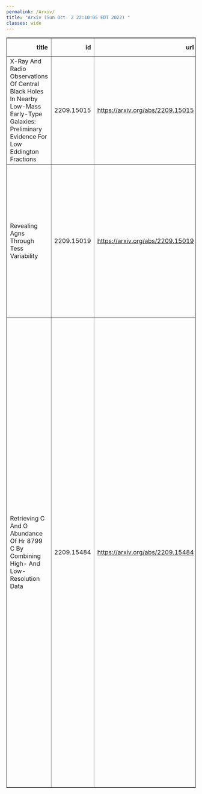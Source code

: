 ```yaml
---
permalink: /Arxiv/
title: "Arxiv (Sun Oct  2 22:10:05 EDT 2022) "
classes: wide
---
```

<table border="1" class="dataframe">
  <thead>
    <tr style="text-align: right;">
      <th>title</th>
      <th>id</th>
      <th>url</th>
      <th>authors</th>
      <th>Local Authors</th>
    </tr>
  </thead>
  <tbody>
    <tr>
      <td>X-Ray And Radio Observations Of Central Black Holes In Nearby Low-Mass   Early-Type Galaxies: Preliminary Evidence For Low Eddington Fractions</td>
      <td>2209.15015</td>
      <td><a href="https://arxiv.org/abs/2209.15015" target="_blank">https://arxiv.org/abs/2209.15015</a></td>
      <td>R. Urquhart, L. I. Mcdermott, J. Strader, A. C. Seth, L. Chomiuk, N. Neumayer, D. D. Nguyen, E. Tremou</td>
      <td>Dustin Nguyen</td>
    </tr>
    <tr>
      <td>Revealing Agns Through Tess Variability</td>
      <td>2209.15019</td>
      <td><a href="https://arxiv.org/abs/2209.15019" target="_blank">https://arxiv.org/abs/2209.15019</a></td>
      <td>Helena P. Treiber, Jason T. Hinkle, Michael M. Fausnaugh, Benjamin J. Shappee, Christopher S. Kochanek, Patrick J. Vallely, Katie Auchettl, Thomas W. S. Holoien, Anna V. Payne, Xinyu Dai</td>
      <td>Christopher Kochanek, Patrick Vallely</td>
    </tr>
    <tr>
      <td>Retrieving C And O Abundance Of Hr 8799 C By Combining High- And   Low-Resolution Data</td>
      <td>2209.15484</td>
      <td><a href="https://arxiv.org/abs/2209.15484" target="_blank">https://arxiv.org/abs/2209.15484</a></td>
      <td>Ji Wang, Jason J. Wang, Jean-Baptiste Ruffio, Geoffrey A. Blake, Dimitri Mawet, Ashley Baker, Randall Bartos, Charlotte Z. Bond, Benjamin Calvin, Sylvain Cetre, Jacques-Robert Delorme, Greg Doppmann, Daniel Echeverri, Luke Finnerty, Michael P. Fitzgerald, Nemanja Jovanovic, Ronald Lopez, Emily C. Martin, Evan Morris, Jacklyn Pezzato, Sam Ragland, Garreth Ruane, Ben Sappey, Tobias Schofield, Andrew Skemer, Taylor Venenciano, J. Kent Wallace, Peter Wizinowich, Jerry W. Xuan, Marta L. Bryan, Arpita Roy, Nicole L. Wallack</td>
      <td>Ji Wang</td>
    </tr>
  </tbody>
</table>